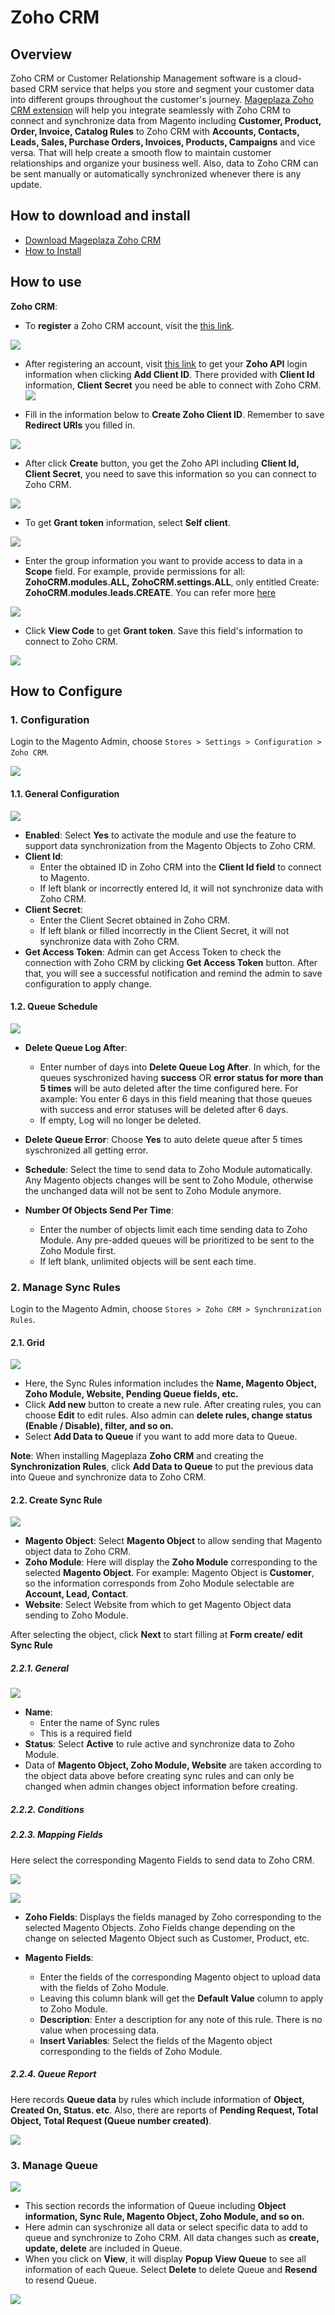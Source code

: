 # Zoho CRM

## Overview

Zoho CRM or Customer Relationship Management software is a cloud-based CRM service that helps you store and segment your customer data into different groups throughout the customer's journey. [Mageplaza Zoho CRM extension](https://www.mageplaza.com/magento-2-zoho-crm/) will help you integrate seamlessly with Zoho CRM to connect and synchronize data from Magento including **Customer, Product, Order, Invoice, Catalog Rules** to Zoho CRM with **Accounts, Contacts, Leads, Sales, Purchase Orders, Invoices, Products, Campaigns** and vice versa. That will help create a smooth flow to maintain customer relationships and organize your business well. Also, data to Zoho CRM can be sent manually or automatically synchronized whenever there is any update. 


## How to download and install

- [Download Mageplaza Zoho CRM](https://www.mageplaza.com/magento-2-zoho-crm/)
- [How to Install](https://www.mageplaza.com/install-magento-2-extension/)


## How to use

**Zoho CRM**:

- To **register** a Zoho CRM account, visit the [this link](https://www.zoho.com/crm/).

![](https://i.imgur.com/qm5DDBV.png)

- After registering an account, visit [this link](https://accounts.zoho.com/developerconsole) to get your **Zoho API** login information when clicking **Add Client ID**. There provided with **Client Id** information, **Client Secret** you need be able to connect with Zoho CRM.
![](https://i.imgur.com/0cFYd9x.png)

- Fill in the information below to **Create Zoho Client ID**. Remember to save **Redirect URIs** you filled in.


![](https://i.imgur.com/wnzzwfc.png)

- After click **Create** button, you get the Zoho API including **Client Id, Client Secret**, you need to save this information so you can connect to Zoho CRM.

![](https://i.imgur.com/H5qMPa6.png)

- To get **Grant token** information, select **Self client**.

![](https://i.imgur.com/08bkFUb.png)

- Enter the group information you want to provide access to data in a **Scope** field. For example, provide permissions for all:  **ZohoCRM.modules.ALL, ZohoCRM.settings.ALL**, only entitled Create: **ZohoCRM.modules.leads.CREATE**. You can refer more [here](https://www.zoho.com/crm/help/developer/api/oauth-overview.html#scopes)

![](https://i.imgur.com/HB3W7mb.png)

- Click **View Code** to get **Grant token**. Save this field's information to connect to Zoho CRM.

![](https://i.imgur.com/naHIYH2.png)

## How to Configure

### 1. Configuration

Login to the Magento Admin, choose `Stores > Settings > Configuration > Zoho CRM`.

![](https://i.imgur.com/0X2Otyt.gif)

#### 1.1. General Configuration

![](https://i.imgur.com/Ik3MC8w.png)

- **Enabled**: Select **Yes** to activate the module and use the feature to support data synchronization from the Magento Objects to Zoho CRM.
- **Client Id**:
  - Enter the obtained ID in Zoho CRM into the **Client Id field** to connect to Magento.
  - If left blank or incorrectly entered Id, it will not synchronize data with Zoho CRM.
- **Client Secret**:
  - Enter the Client Secret obtained in Zoho CRM.
  - If left blank or filled incorrectly in the Client Secret, it will not synchronize data with Zoho CRM.
- **Get Access Token**: Admin can get Access Token to check the connection with Zoho CRM by clicking **Get Access Token** button. After that, you will see a successful notification and remind the admin to save configuration to apply change.


#### 1.2. Queue Schedule

![](https://i.imgur.com/d3ydGUv.png)

- **Delete Queue Log After**:
   - Enter number of days into **Delete Queue Log After**. In which, for the queues syschronized having **success** OR **error status for more than 5 times** will be auto deleted after the time configured here. For axample: You enter 6 days in this field meaning that those queues with success and error statuses will be deleted after 6 days. 
  - If empty, Log will no longer be deleted. 
  
- **Delete Queue Error**: Choose **Yes** to auto delete queue after 5 times syschronized all getting error.

- **Schedule**: Select the time to send data to Zoho Module automatically. Any Magento objects changes will be sent to Zoho Module, otherwise the unchanged data will not be sent to Zoho Module anymore.

- **Number Of Objects Send Per Time**:
  - Enter the number of objects limit each time sending data to Zoho Module. Any pre-added queues will be prioritized to be sent to the  Zoho Module first.
  - If left blank, unlimited objects will be sent each time.
  
### 2. Manage Sync Rules

Login to the Magento Admin, choose `Stores > Zoho CRM > Synchronization Rules`.


#### 2.1. Grid

![](https://i.imgur.com/lZeBmUN.png)

- Here, the Sync Rules information includes the **Name, Magento Object, Zoho Module, Website, Pending Queue fields, etc.**
- Click **Add new** button to create a new rule. After creating rules, you can choose **Edit** to edit rules. Also admin can **delete rules, change status (Enable / Disable), filter, and so on.**
- Select **Add Data to Queue** if you want to add more data to Queue.

**Note**: When installing Mageplaza **Zoho CRM** and creating the **Synchronization Rules**, click **Add Data to Queue** to put the previous data into Queue and synchronize data to Zoho CRM.

#### 2.2. Create Sync Rule

![](https://i.imgur.com/x7bMBs6.png)

- **Magento Object**: Select **Magento Object** to allow sending that Magento object data to Zoho CRM.
- **Zoho Module**: Here will display the **Zoho Module** corresponding to the selected **Magento Object**. For example: Magento Object is **Customer**, so the information corresponds from Zoho Module selectable are **Account, Lead, Contact**.
- **Website**: Select Website from which to get Magento Object data sending to Zoho Module. 

After selecting the object, click **Next** to start filling at **Form create/ edit Sync Rule**


##### 2.2.1. General

![](https://i.imgur.com/mTQHeiU.png)

- **Name**:
  - Enter the name of Sync rules
  - This is a required field
- **Status**: Select **Active** to rule active and synchronize data to Zoho Module.
- Data of **Magento Object, Zoho Module, Website** are taken according to the object data above before creating sync rules and can only be changed when admin changes object information before creating.

##### 2.2.2. Conditions



##### 2.2.3. Mapping Fields

Here select the corresponding Magento Fields to send data to Zoho CRM.

![](https://i.imgur.com/n2KRyIq.png)

![](https://i.imgur.com/WZcScil.png)

- **Zoho Fields**: Displays the fields managed by Zoho corresponding to the selected Magento Objects. Zoho Fields change depending on the change on selected Magento Object such as Customer, Product, etc.

- **Magento Fields**:
  - Enter the fields of the corresponding Magento object to upload data with the fields of Zoho Module.
  - Leaving this column blank will get the **Default Value** column to apply to Zoho Module.
  - **Description**: Enter a description for any note of this rule. There is no value when processing data.
  - **Insert Variables**: Select the fields of the Magento object corresponding to the fields of Zoho Module.

##### 2.2.4. Queue Report

Here records **Queue data** by rules which include information of **Object, Created On, Status. etc**. Also, there are reports of **Pending Request, Total Object, Total Request (Queue number created)**.

![](https://i.imgur.com/0PDcuTO.png)

### 3. Manage Queue

![](https://i.imgur.com/xi0P2az.png)

- This section records the information of Queue including **Object information, Sync Rule, Magento Object, Zoho Module, and so on.**
- Here admin can syschronize all data or select specific data to add to queue and synchronize to Zoho CRM. All data changes such as **create, update, delete** are included in Queue.
- When you click on **View**, it will display **Popup View Queue** to see all information of each Queue. Select **Delete** to delete Queue and **Resend** to resend Queue.

![](https://i.imgur.com/NJUQwJw.png)
